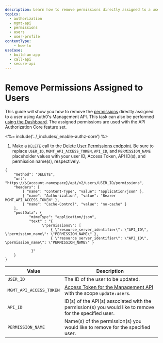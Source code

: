 ```yaml
---
description: Learn how to remove permissions directly assigned to a user using the Auth0 Management API. For use with Auth0's API Authorization Core feature set.
topics:
  - authorization
  - mgmt-api
  - permissions
  - users
  - user-profile
contentType: 
    - how-to
useCase:
  - build-an-app
  - call-api
  - secure-api
---
```

# Remove Permissions Assigned to Users

This guide will show you how to remove the [permissions](/authorization/concepts/rbac) directly assigned to a user using Auth0's Management API. This task can also be performed [using the Dashboard](/authorization/guides/dashboard/remove-user-permissions). The assigned permissions are used with the API Authorization Core feature set.

<%= include('../_includes/_enable-authz-core') %>

1. Make a `DELETE` call to the [Delete User Permissions endpoint](/api/management/v2#!/users/delete_user_permissions). Be sure to replace `USER_ID`, `MGMT_API_ACCESS_TOKEN`, `API_ID`, and `PERMISSION_NAME` placeholder values with your user ID, Access Token, API ID(s), and permission name(s), respectively.

```har
{
	"method": "DELETE",
	"url": "https://${account.namespace}/api/v2/users/USER_ID/permissions",
	"headers": [
    	{ "name": "Content-Type", "value": "application/json" },
   		{ "name": "Authorization", "value": "Bearer MGMT_API_ACCESS_TOKEN" },
    	{ "name": "Cache-Control", "value": "no-cache" }
	],
	"postData": {
      	   "mimeType": "application/json",
      	   "text" : "{ 
                 \"permissions\": [ 
                     { \"resource_server_identifier\": \"API_ID\", \"permission_name\": \"PERMISSION_NAME\" },
                     { \"resource_server_identifier\": \"API_ID\", \permission_name\": \"PERMISSION_NAME\" }
                ] 
            }"
	}
}
```

| **Value** | **Description** |
| - | - |
| `USER_ID` | Τhe ID of the user to be updated. |
| `MGMT_API_ACCESS_TOKEN`  | [Access Token for the Management API](/api/management/v2/tokens) with the scope `update:users`. |
| `API_ID` | ID(s) of the API(s) associated with the permission(s) you would like to remove for the specified user. |
| `PERMISSION_NAME` | Name(s) of the permission(s) you would like to remove for the specified user. |